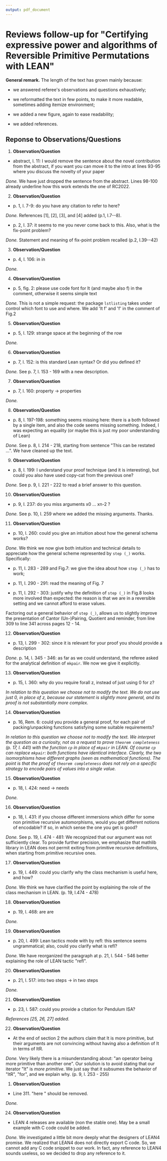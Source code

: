 ```yaml
---
output: pdf_document
---
```


# Reviews follow-up for "Certifying expressive power and algorithms of Reversible Primitive Permutations with LEAN"


**General remark.** The length of the text has grown mainly because: 
- we answered referee's observations and questions exhaustively; 
  
- we reformatted the text in few points, to make it more readable, sometimes adding itemize environment; 
    
- we added a new figure, again to ease readability;

- we added references.

## Reponse to Observations/Questions

1. **Observation/Question**
   
- abstract, l. 11: I would remove the sentence about the novel contribution from the abstract, if you want you can move it to the intro at lines 93-95 where you discuss the novelty of your paper
  
*Done.* We have just dropped the sentence from the abstract. Lines 98-100 already underline how this work extends the one of RC2022.

2. **Observation/Question**

- p. 1, l. 7-9: do you have any citation to refer to here?
    
*Done.* References [1], [2], [3], and [4] added (p.1, l.7--8). 

- p. 2, l. 37: it seems to me you never come back to this. Also, what is the fix-point problem?

*Done.* Statement and meaning of fix-point problem recalled (p.2, l.39--42)

3. **Observation/Question**
- p. 4, l. 106: in in

*Done.*

4. **Observation/Question**
- p. 5, fig. 2: please use code font for It (and maybe also f) in the comment, otherwise it seems simple text

*Done.* This is not a simple request: the package `lstlisting` takes under control which font to use and where. We add 'It f' and 'f' in the comment of Fig.2

5. **Observation/Question**
- p. 5, l. 129: strange space at the beginning of the row

*Done.*

6. **Observation/Question**

- p. 7, l. 152: is this standard Lean syntax? Or did you defined it?
  
*Done.* See p. 7, l. 153 - 169 with a new description.

7. **Observation/Question**
   
- p. 7, l. 160: property -> properties

*Done.*

8. **Observation/Question**
   
- p. 8, l. 197-198: something seems missing here: there is a both followed by a single item, and also the code seems missing something. Indeed, I was expecting an equality (or maybe this is just my poor understanding of Lean)
     
*Done.* See p. 8, l. 214 - 218, starting from sentence "This can be restated ...". We have cleaned up the text.
 
9. **Observation/Question**
   
- p. 8, l. 199: I understand your proof technique (and it is interesting), but could you also have used copy-cat from the previous one?
   
*Done.* See p. 9, l. 221 - 222 to read a brief answer to this question.

10.  **Observation/Question**
    
-  p. 9, l. 237: do you miss arguments x0 ... xn-2 ? 

*Done.* See p. 10, l. 259 where we added the missing arguments. Thanks.

11.   **Observation/Question**
    
-  p. 10, l. 260: could you give an intuition about how the general schema works?

*Done*. We think we now give both intuition and technical details to appreciate how the general scheme represented by `step (_)` works. Specifically:
  
- p. 11, l. 283 - 289 and Fig.7: we give the idea about how `step (_)` has to work;
  
- p. 11, l. 290 - 291: read the meaning of Fig. 7
  
- p. 11, l. 292 - 303: justify why the definition of `step (_)` in Fig.8 looks more involved than expected: the reason is that we are in a reversible setting and we cannot afford to erase values.
  
Factoring out a general behavior of `step (_)`, allows us to slightly improve the presentation of Cantor (Un-)Pairing, Quotient and reminder, from line 309 to line 341 across pages 12 - 14.

12.  **Observation/Question**
    
-  p. 13, l. 299 - 302: since it is relevant for your proof you should provide a description

*Done*. p. 14, l. 345 - 346: as far as we could understand, the referee asked for the analytical definition of `mkpair`. We now we give it explicitly. 

13.  **Observation/Question**
    
-  p. 15, l. 360: why do you require forall z, instead of just using 0 for z?
    
*In relation to this question we choose not to modify the text. We do not use just 0, in place of z, because our statement is slightly more general, and its proof is not substantially more complex.*

14.   **Observation/Question**

-  p. 16, Rem. 6: could you provide a general proof, for each pair of packing/unpacking functions satisfying some suitable requirements?

*In relation to this question we choose not to modify the text. We interpret the question as a curiosity, not as a request to prove `theorem completeness` (p. 17, l. 441) with the function `cp` in place of `mkpair` in LEAN. Of course `cp` can replace `mkpair`: both functions have identical interface. Clearly, the two isomorphisms have different graphs (seen as mathematical functions). The point is that the proof of `theorem completeness` does not rely on a specific strategy to encode pairs of values into a single value.*

15.   **Observation/Question**
    
- p. 18, l. 424: need -> needs

*Done.*

16. **Observation/Question**
  
-  p. 18, l. 431: if you choose different immersions which differ for some non primitive recursive automorphisms, would you get different notions of encodable? If so, in which sense the one you get is good?

*Done.* See p. 19, l. 474 - 481: We recognized that our argument was not sufficiently clear. To provide further precision, we emphasize that mathlib library in LEAN does not permit exiting from primitive recursive definitions, when starting from primitive recursive ones.

17. **Observation/Question**
  
- p. 19, l. 449: could you clarify why the class mechanism is useful here, and how?

*Done.* We think we have clarified the point by explaining the role of the class mechanism in LEAN. (p. 19, l.474 - 478)

18. **Observation/Question**
    
- p. 19, l. 468: are are

*Done.*

19. **Observation/Question**
    
-  p. 20, l. 499: Lean tactics mode with by refl: this sentence seems ungrammatical; also, could you clarify what is refl?

*Done.* We have reorganized the paragraph at p. 21, l. 544 - 546 better explaining the role of LEAN tactic "refl".

20.  **Observation/Question**
    
- p. 21, l. 517: into two steps -> in two steps

*Done.*

21.  **Observation/Question**
    
- p. 23, l. 587: could you provide a citation for Pendulum ISA?

*References [25, 26, 27] added.*  

22.  **Observation/Question**

- At the end of section 2 the authors claim that It is more primitive, but their arguments are not convincing without having also a definition of It in terms of ItR.

*Done.* Very likely there is a misunderstanding about: "an operator being more primitive than another one". Our solution is to avoid stating that our iterator "It" is *more primitive*. We just say that it subsumes the behavior of "ItR", "for", and we explain why. (p. 9, l. 253 - 255)

1.   **Observation/Question**
    
- Line 311. "here " should be removed.

*Done.*

24. **Observation/Question**
    
- LEAN 4 releases are available (non the stable one). May be a small example with C code could be added.

*Done.* We investigated a little bit more deeply what the designers of LEAN4 promise. We realized that LEAN4 does not directly export C code. So, we cannot add any C code snippet to our work. In fact, any reference to LEAN4 sounds useless, so we decided to drop any reference to it.